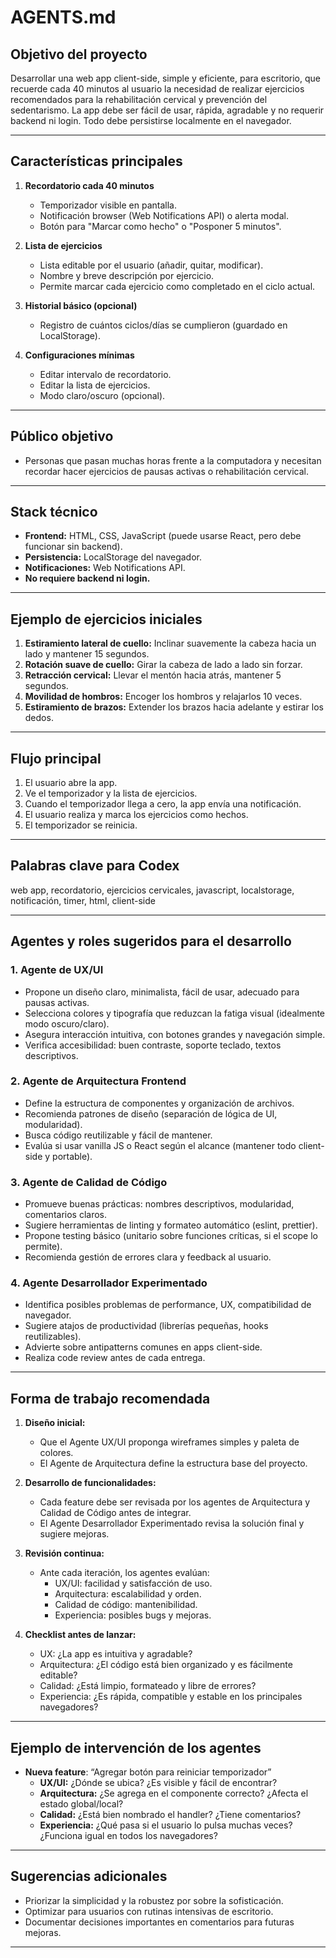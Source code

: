 # AGENTS.md

## Objetivo del proyecto

Desarrollar una web app client-side, simple y eficiente, para escritorio, que recuerde cada 40 minutos al usuario la necesidad de realizar ejercicios recomendados para la rehabilitación cervical y prevención del sedentarismo. La app debe ser fácil de usar, rápida, agradable y no requerir backend ni login. Todo debe persistirse localmente en el navegador.

---

## Características principales

1. **Recordatorio cada 40 minutos**
   - Temporizador visible en pantalla.
   - Notificación browser (Web Notifications API) o alerta modal.
   - Botón para "Marcar como hecho" o "Posponer 5 minutos".

2. **Lista de ejercicios**
   - Lista editable por el usuario (añadir, quitar, modificar).
   - Nombre y breve descripción por ejercicio.
   - Permite marcar cada ejercicio como completado en el ciclo actual.

3. **Historial básico (opcional)**
   - Registro de cuántos ciclos/días se cumplieron (guardado en LocalStorage).

4. **Configuraciones mínimas**
   - Editar intervalo de recordatorio.
   - Editar la lista de ejercicios.
   - Modo claro/oscuro (opcional).

---

## Público objetivo

- Personas que pasan muchas horas frente a la computadora y necesitan recordar hacer ejercicios de pausas activas o rehabilitación cervical.

---

## Stack técnico

- **Frontend:** HTML, CSS, JavaScript (puede usarse React, pero debe funcionar sin backend).
- **Persistencia:** LocalStorage del navegador.
- **Notificaciones:** Web Notifications API.
- **No requiere backend ni login.**

---

## Ejemplo de ejercicios iniciales

1. **Estiramiento lateral de cuello:** Inclinar suavemente la cabeza hacia un lado y mantener 15 segundos.
2. **Rotación suave de cuello:** Girar la cabeza de lado a lado sin forzar.
3. **Retracción cervical:** Llevar el mentón hacia atrás, mantener 5 segundos.
4. **Movilidad de hombros:** Encoger los hombros y relajarlos 10 veces.
5. **Estiramiento de brazos:** Extender los brazos hacia adelante y estirar los dedos.

---

## Flujo principal

1. El usuario abre la app.
2. Ve el temporizador y la lista de ejercicios.
3. Cuando el temporizador llega a cero, la app envía una notificación.
4. El usuario realiza y marca los ejercicios como hechos.
5. El temporizador se reinicia.

---

## Palabras clave para Codex

web app, recordatorio, ejercicios cervicales, javascript, localstorage, notificación, timer, html, client-side

---

## Agentes y roles sugeridos para el desarrollo

### 1. Agente de UX/UI

- Propone un diseño claro, minimalista, fácil de usar, adecuado para pausas activas.
- Selecciona colores y tipografía que reduzcan la fatiga visual (idealmente modo oscuro/claro).
- Asegura interacción intuitiva, con botones grandes y navegación simple.
- Verifica accesibilidad: buen contraste, soporte teclado, textos descriptivos.

### 2. Agente de Arquitectura Frontend

- Define la estructura de componentes y organización de archivos.
- Recomienda patrones de diseño (separación de lógica de UI, modularidad).
- Busca código reutilizable y fácil de mantener.
- Evalúa si usar vanilla JS o React según el alcance (mantener todo client-side y portable).

### 3. Agente de Calidad de Código

- Promueve buenas prácticas: nombres descriptivos, modularidad, comentarios claros.
- Sugiere herramientas de linting y formateo automático (eslint, prettier).
- Propone testing básico (unitario sobre funciones críticas, si el scope lo permite).
- Recomienda gestión de errores clara y feedback al usuario.

### 4. Agente Desarrollador Experimentado

- Identifica posibles problemas de performance, UX, compatibilidad de navegador.
- Sugiere atajos de productividad (librerías pequeñas, hooks reutilizables).
- Advierte sobre antipatterns comunes en apps client-side.
- Realiza code review antes de cada entrega.

---

## Forma de trabajo recomendada

1. **Diseño inicial:**  
   - Que el Agente UX/UI proponga wireframes simples y paleta de colores.
   - El Agente de Arquitectura define la estructura base del proyecto.

2. **Desarrollo de funcionalidades:**  
   - Cada feature debe ser revisada por los agentes de Arquitectura y Calidad de Código antes de integrar.
   - El Agente Desarrollador Experimentado revisa la solución final y sugiere mejoras.

3. **Revisión continua:**  
   - Ante cada iteración, los agentes evalúan:
     - UX/UI: facilidad y satisfacción de uso.
     - Arquitectura: escalabilidad y orden.
     - Calidad de código: mantenibilidad.
     - Experiencia: posibles bugs y mejoras.

4. **Checklist antes de lanzar:**  
   - UX: ¿La app es intuitiva y agradable?
   - Arquitectura: ¿El código está bien organizado y es fácilmente editable?
   - Calidad: ¿Está limpio, formateado y libre de errores?
   - Experiencia: ¿Es rápida, compatible y estable en los principales navegadores?

---

## Ejemplo de intervención de los agentes

- **Nueva feature**: “Agregar botón para reiniciar temporizador”
  - **UX/UI:** ¿Dónde se ubica? ¿Es visible y fácil de encontrar?
  - **Arquitectura:** ¿Se agrega en el componente correcto? ¿Afecta el estado global/local?
  - **Calidad:** ¿Está bien nombrado el handler? ¿Tiene comentarios?
  - **Experiencia:** ¿Qué pasa si el usuario lo pulsa muchas veces? ¿Funciona igual en todos los navegadores?

---

## Sugerencias adicionales

- Priorizar la simplicidad y la robustez por sobre la sofisticación.
- Optimizar para usuarios con rutinas intensivas de escritorio.
- Documentar decisiones importantes en comentarios para futuras mejoras.

---
